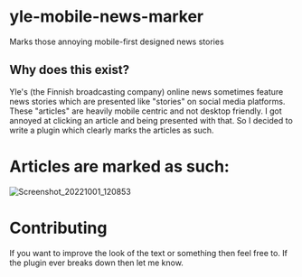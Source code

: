 # yle-mobile-news-marker
Marks those annoying mobile-first designed news stories 

## Why does this exist?
Yle's (the Finnish broadcasting company) online news sometimes feature news stories which are presented like "stories" on social media platforms. These "articles" are heavily mobile centric and not desktop friendly. I got annoyed at clicking an article and being presented with that. So I decided to write a plugin which clearly marks the articles as such.

# Articles are marked as such:
![Screenshot_20221001_120853](https://user-images.githubusercontent.com/51330236/193402124-b4f47954-25a3-4811-a755-b5f57bb9f143.png)

# Contributing
If you want to improve the look of the text or something then feel free to. If the plugin ever breaks down then let me know.
